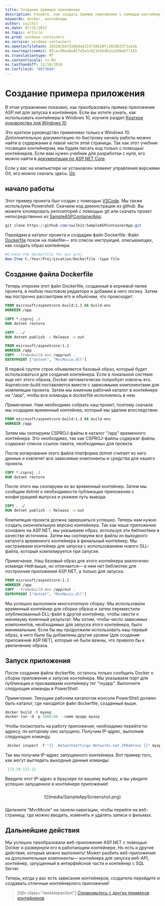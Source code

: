 ```yaml
---
title: Создание примера приложения
description: Узнайте, как создать пример приложения с помощью контейнеров
keywords: docker, контейнеры
author: cwilhit
ms.date: 07/25/2017
ms.topic: article
ms.prod: windows-containers
ms.service: windows-containers
ms.openlocfilehash: 20328cb47d106dad153738628fc282d63371a3ab
ms.sourcegitcommit: 95cec99aa8e817d3e3cb2163bd62a32d9e8f7181
ms.translationtype: MT
ms.contentlocale: ru-RU
ms.lasthandoff: 12/18/2018
ms.locfileid: "8973604"
---
```

# <a name="build-a-sample-app"></a>Создание примера приложения

В этом упражнении показано, как преобразовать пример приложения ASP.net для запуска в контейнере. Если вы хотите узнать, как использовать контейнеры в Windows 10, изучите раздел [Краткое руководство для Windows 10](./quick-start-windows-10.md).

Это краткое руководство применимо только к Windows 10. Дополнительную документацию по быстрому началу работы можно найти в содержании в левой части этой страницы. Так как этот учебник посвящен контейнерам, мы будем писать код только с помощью контейнеров. Если вам нужен учебник для разработки с нуля, его можно найти в [документации по ASP.NET Core](https://docs.microsoft.com/en-us/aspnet/core/tutorials/first-mvc-app-xplat/).

Если у вас на компьютере не установлен элемент управления версиями Git, его можно скачать здесь: [Git](https://git-scm.com/download).

## <a name="getting-started"></a>начало работы

Этот пример проекта был создан с помощью [VSCode](https://code.visualstudio.com/). Мы также используем Powershell. Скачаем код демонстрации из github. Вы можете клонировать репозиторий с помощью git или скачать проект непосредственно из [SampleASPContainerApp](https://github.com/cwilhit/SampleASPContainerApp).

```Powershell
git clone https://github.com/cwilhit/SampleASPContainerApp.git
```

Перейдем в каталог проекта и создадим файл Dockerfile. Файл [Dockerfile](https://docs.docker.com/engine/reference/builder/) похож на makefile— это список инструкций, описывающих, как создать образ контейнера.

```Powershell
#Create the dockerfile for our proj
New-Item C:/Your/Proj/Location/Dockerfile -type file
```

## <a name="writing-our-dockerfile"></a>Создание файла Dockerfile

Теперь откроем этот файл Dockerfile, созданный в корневой папке проекта, в любом текстовом редакторе и добавим в него логику. Затем мы построчно рассмотрим его и объясним, что происходит.

```Dockerfile
FROM microsoft/aspnetcore-build:1.1 AS build-env
WORKDIR /app

COPY *.csproj ./
RUN dotnet restore

COPY . ./
RUN dotnet publish -c Release -o out

FROM microsoft/aspnetcore:1.1
WORKDIR /app
COPY --from=build-env /app/out .
ENTRYPOINT ["dotnet", "MvcMovie.dll"]
```

В первой группе строк объявляется базовый образ, который будет использоваться для создания контейнера. Если в локальной системе еще нет этого образа, Docker автоматически попробует извлечь его. Aspnetcore-build поставляется вместе с зависимыми компонентами для компиляции проекта. Затем мы изменим рабочий каталог в контейнере на "/app", чтобы все команды в dockerfile исполнялись в нем.

_Примечание_. Нам необходимо собрать наш проект, поэтому сначала мы создадим временный контейнер, который мы удалим впоследствии.

```Dockerfile
FROM microsoft/aspnetcore-build:1.1 AS build-env
WORKDIR /app
```

Затем мы скопируем CSPROJ-файлы в каталог "/app" временного контейнера. Это необходимо, так как CSPROJ-файлы содержат файлы содержат список ссылок пакета, необходимых для проекта.

После копирования этого файла платформа dotnet считает из него данные и извлечет все зависимые компоненты и средства для нашего проекта.

```Dockerfile
COPY *.csproj ./
RUN dotnet restore
```

После этого мы скопируем их во временный контейнер. Затем мы сообщим dotnet о необходимости публикации приложения с конфигурацией выпуска и укажем путь вывода.

```Dockerfile
COPY . ./
RUN dotnet publish -c Release -o out
```

Компиляция проекта должна завершиться успешно. Теперь нам нужно создать окончательную версию контейнера. Так как наше приложение основано на ASP.NET, мы указываем образ, используя эти библиотеки в качестве источника. Затем мы скопируем все файлы из выходного каталога временного контейнера в финальный контейнер. Мы настраиваем контейнер для запуска с использованием нового DLL-файла, который компилируется при запуске.

_Примечание_. Наш базовый образ для этого контейнера аналогичен команде ```FROM``` выше, но отличается— в нем нет библиотек для _построения_ приложения ASP.NET, а только для запуска.

```Dockerfile
FROM microsoft/aspnetcore:1.1
WORKDIR /app
COPY --from=build-env /app/out .
ENTRYPOINT ["dotnet", "MvcMovie.dll"]
```

Мы успешно выполнили _многоэтапную сборку_. Мы использовали временный контейнер для сборки образа и затем переместили опубликованный DLL-файл в другой контейнер, чтобы свести к минимуму конечный результат. Мы хотим, чтобы число зависимых компонентов, необходимых для запуска этого контейнера, было минимальным. Если бы мы продолжили использовать наш первый образ, в него были бы добавлены другие уровни (для создания приложений ASP.NET), которые не были важны, что привело бы к увеличению образа.

## <a name="running-the-app"></a>Запуск приложения

После создания файла dockerfile, осталось только сообщить Docker о сборке приложения и запуске контейнера. Мы указываем порт для публикации и присваиваем контейнеру тег "myapp". Выполните следующие команды в PowerShell.

_Примечание_. Текущим рабочим каталогом консоли PowerShell должен быть каталог, где находится файл dockerfile, созданный выше.

```Powershell
docker build -t myasp .
docker run -d -p 5000:80 --name myapp myasp
```

Чтобы посмотреть на работу приложения, необходимо перейти по адресу, по которому оно запущено. Получим IP-адрес, выполнив следующую команду.

```Powershell
 docker inspect -f "{{ .NetworkSettings.Networks.nat.IPAddress }}" myapp
```

Так мы получим IP-адрес запущенного контейнера. Вот пример того, как могут выглядеть выходные данные команды:

```Powershell
 172.19.172.12
```

Введите этот IP-адрес в браузере по вашему выбору, и вы увидите успешно запущенное в контейнере приложение!

<center style="margin: 25px">![](media/SampleAppScreenshot.png)</center>

Щелкните "MvcMovie" на панели навигации, чтобы перейти на веб-страницу, где можно вводить, изменять и удалять записи о фильмах.

## <a name="next-steps"></a>Дальнейшие действия

Мы успешно преобразовали веб-приложение ASP.NET с помощью Docker и развернули его в работающем контейнере. Но есть и другие действия, которые можно выполнить! Может разбить веб-приложение на дополнительные компоненты— контейнера для запуска веб-API, контейнер, запущенный в интерфейсной части и контейнер с SQL Server.

Теперь, когда у вас есть зависания контейнеров, создатели перейдите и создавать отличные контейнерного приложения!

> [!div class="nextstepaction"]
> [Ознакомьтесь с других примеров контейнеров](../samples.md)
